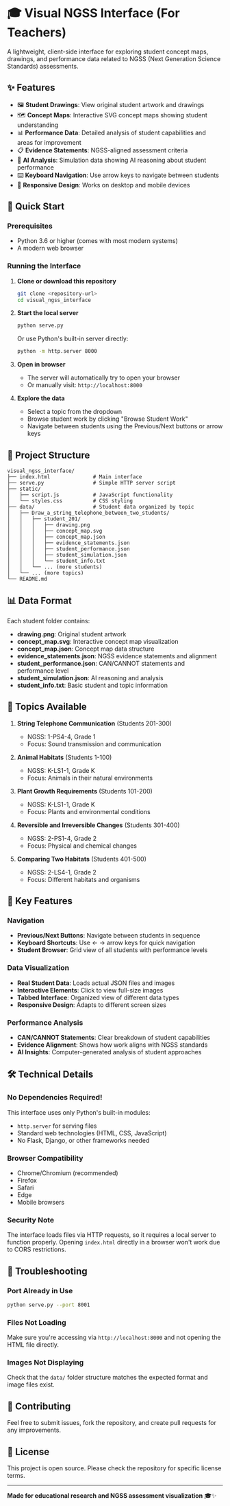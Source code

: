 # 🎓 Visual NGSS Interface (For Teachers)

A lightweight, client-side interface for exploring student concept maps, drawings, and performance data related to NGSS (Next Generation Science Standards) assessments.

## ✨ Features 

- 🖼️ **Student Drawings**: View original student artwork and drawings
- 🗺️ **Concept Maps**: Interactive SVG concept maps showing student understanding  
- 📊 **Performance Data**: Detailed analysis of student capabilities and areas for improvement
- 📋 **Evidence Statements**: NGSS-aligned assessment criteria
- 🤖 **AI Analysis**: Simulation data showing AI reasoning about student performance
- ⌨️ **Keyboard Navigation**: Use arrow keys to navigate between students
- 📱 **Responsive Design**: Works on desktop and mobile devices

## 🚀 Quick Start

### Prerequisites
- Python 3.6 or higher (comes with most modern systems)
- A modern web browser

### Running the Interface

1. **Clone or download this repository**
   ```bash
   git clone <repository-url>
   cd visual_ngss_interface
   ```

2. **Start the local server**
   ```bash
   python serve.py
   ```
   
   Or use Python's built-in server directly:
   ```bash
   python -m http.server 8000
   ```

3. **Open in browser**
   - The server will automatically try to open your browser
   - Or manually visit: `http://localhost:8000`

4. **Explore the data**
   - Select a topic from the dropdown
   - Browse student work by clicking "Browse Student Work"
   - Navigate between students using the Previous/Next buttons or arrow keys

## 📁 Project Structure

```
visual_ngss_interface/
├── index.html              # Main interface
├── serve.py                # Simple HTTP server script
├── static/
│   ├── script.js           # JavaScript functionality
│   └── styles.css          # CSS styling
├── data/                   # Student data organized by topic
│   ├── Draw_a_string_telephone_between_two_students/
│   │   ├── student_201/
│   │   │   ├── drawing.png
│   │   │   ├── concept_map.svg
│   │   │   ├── concept_map.json
│   │   │   ├── evidence_statements.json
│   │   │   ├── student_performance.json
│   │   │   ├── student_simulation.json
│   │   │   └── student_info.txt
│   │   └── ... (more students)
│   └── ... (more topics)
└── README.md
```

## 📊 Data Format

Each student folder contains:
- **drawing.png**: Original student artwork
- **concept_map.svg**: Interactive concept map visualization
- **concept_map.json**: Concept map data structure
- **evidence_statements.json**: NGSS evidence statements and alignment
- **student_performance.json**: CAN/CANNOT statements and performance level
- **student_simulation.json**: AI reasoning and analysis
- **student_info.txt**: Basic student and topic information

## 🔧 Topics Available

1. **String Telephone Communication** (Students 201-300)
   - NGSS: 1-PS4-4, Grade 1
   - Focus: Sound transmission and communication

2. **Animal Habitats** (Students 1-100) 
   - NGSS: K-LS1-1, Grade K
   - Focus: Animals in their natural environments

3. **Plant Growth Requirements** (Students 101-200)
   - NGSS: K-LS1-1, Grade K  
   - Focus: Plants and environmental conditions

4. **Reversible and Irreversible Changes** (Students 301-400)
   - NGSS: 2-PS1-4, Grade 2
   - Focus: Physical and chemical changes

5. **Comparing Two Habitats** (Students 401-500)
   - NGSS: 2-LS4-1, Grade 2
   - Focus: Different habitats and organisms

## 🎯 Key Features

### Navigation
- **Previous/Next Buttons**: Navigate between students in sequence
- **Keyboard Shortcuts**: Use ← → arrow keys for quick navigation
- **Student Browser**: Grid view of all students with performance levels

### Data Visualization
- **Real Student Data**: Loads actual JSON files and images
- **Interactive Elements**: Click to view full-size images
- **Tabbed Interface**: Organized view of different data types
- **Responsive Design**: Adapts to different screen sizes

### Performance Analysis
- **CAN/CANNOT Statements**: Clear breakdown of student capabilities
- **Evidence Alignment**: Shows how work aligns with NGSS standards
- **AI Insights**: Computer-generated analysis of student approaches

## 🛠️ Technical Details

### No Dependencies Required!
This interface uses only Python's built-in modules:
- `http.server` for serving files
- Standard web technologies (HTML, CSS, JavaScript)
- No Flask, Django, or other frameworks needed

### Browser Compatibility
- Chrome/Chromium (recommended)
- Firefox
- Safari  
- Edge
- Mobile browsers

### Security Note
The interface loads files via HTTP requests, so it requires a local server to function properly. Opening `index.html` directly in a browser won't work due to CORS restrictions.

## 🚨 Troubleshooting

### Port Already in Use
```bash
python serve.py --port 8001
```

### Files Not Loading
Make sure you're accessing via `http://localhost:8000` and not opening the HTML file directly.

### Images Not Displaying
Check that the `data/` folder structure matches the expected format and image files exist.

## 🤝 Contributing

Feel free to submit issues, fork the repository, and create pull requests for any improvements.

## 📄 License

This project is open source. Please check the repository for specific license terms.

---

**Made for educational research and NGSS assessment visualization** 🎓✨ 